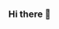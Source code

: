 ### Hi there 👋

<div data-iframe-width="150" data-iframe-height="270" data-share-badge-id="ca8c6826-90f8-47f1-ac81-a4bbd2c7661d" data-share-badge-host="https://www.credly.com"></div><script type="text/javascript" async src="//cdn.credly.com/assets/utilities/embed.js"></script>
